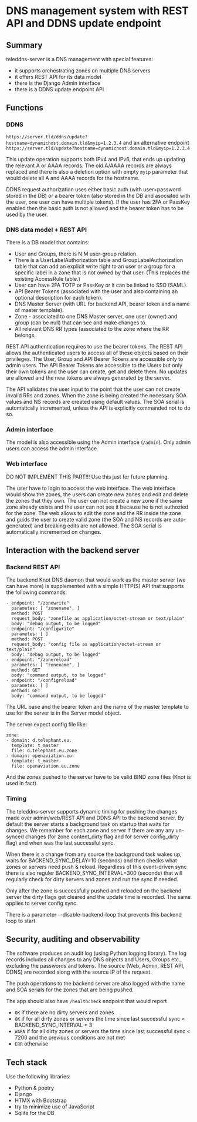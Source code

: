 # DNS management system with REST API and DDNS update endpoint

## Summary

teleddns-server is a DNS management with special features:
* it supports orchestrating zones on multiple DNS servers
* it offers REST API for its data model
* there is the Django Admin interface
* there is a DDNS update endpoint API

## Functions

### DDNS

`https://server.tld/ddns/update?hostname=dynamichost.domain.tld&myip=1.2.3.4` and an alternative endpoint
`https://server.tld/update?hostname=dynamichost.domain.tld&myip=1.2.3.4`

This update operation supports both IPv4 and IPv6, that ends up updating the relevant A or AAAA records. The old A/AAAA records
are always replaced and there is also a deletion option with empty `myip` parameter that would delete all A and AAAA records for the
hostname.

DDNS request authorization uses either basic auth (with user+password stored in the DB) or a bearer token (also stored in the DB and
asociated with the user, one user can have multiple tokens).
If the user has 2FA or PassKey enabled then the basic auth is not allowed and the bearer token has to be used by the user.

### DNS data model + REST API

There is a DB model that contains:
* User and Groups, there is N:M user-group relation.
* There is a UserLabelAuthorization table and GroupLabelAuthorization table that can add an explicit write right to an user or a group for a specific label in a zone that is not owned by that user. (This replaces the existing AccessRule table.)
* User can have 2FA TOTP or PassKey or it can be linked to SSO (SAML).
* API Bearer Tokens (associated with the user and also containing an optional description for each token).
* DNS Master Server (with URL for backend API, bearer token and a name of master template).
* Zone - associated to one DNS Master server, one user (owner) and group (can be null) that can see and make changes to.
* All relevant DNS RR types (associated to the zone where the RR belongs.

REST API authentication requires to use the bearer tokens.
The REST API allows the authenticated users to access all of these objects based on their privileges. The User, Group and API Bearer Tokens
are accessible only to admin users.
The API Bearer Tokens are accessible to the Users but only their own tokens and the user can create, get and delete them. No updates are allowed and the new tokens are always generated by the server.

The API validates the user input to the point that the user can not create invalid RRs and zones. When the zone is being created the necessary SOA values and NS records
are created using default values. The SOA serial is automatically incremented, unless the API is explicitly commanded not to do so.

### Admin interface

The model is also accessible using the Admin interface (`/admin`). Only admin users can access the admin interface.

### Web interface

DO NOT IMPLEMENT THIS PART!!! Use this just for future planning.

The user have to login to access the web interface. The web interface would show the zones, the users can create new zones and edit and delete the zones that they
own. The user can not create a new zone if the same zone already exists and the user can not see it because he is not authozied for the zone.
The web allows to edit the zone and the RR inside the zone and guids the user to create valid zone (the SOA and NS records are auto-generated) and breaking edits
are not allowed. The SOA serial is automatically incremented on changes.

## Interaction with the backend server

### Backend REST API

The backend Knot DNS daemon that would work as the master server (we can have more) is supplemented with a simple HTTP(S) API that supports the following
commands:

```
- endpoint: "/zonewrite"
  parametes: [ "zonename", ]
  method: POST
  request_body: "zonefile as application/octet-stream or text/plain"
  body: "debug output, to be logged"
- endpoint: "/configwrite"
  parametes: [ ]
  method: POST
  request_body: "config file as application/octet-stream or text/plain"
  body: "debug output, to be logged"
- endpoint: "/zonereload"
  parametes: [ "zonename", ]
  method: GET
  body: "command output, to be logged"
- endpoint: "/configreload"
  parametes: [ ]
  method: GET
  body: "command output, to be logged"
```

The URL base and the bearer token and the name of the master template to use for the server is in the Server model object.

The server expect config file like:
```
zone:
- domain: d.telephant.eu.
  template: t_master
  file: d.telephant.eu.zone
- domain: openaviation.eu.
  template: t_master
  file: openaviation.eu.zone
```

And the zones pushed to the server have to be valid BIND zone files (Knot is used in fact).

### Timing

The teleddns-server supports dynamic timing for pushing the changes made over admin/web/REST API and DDNS API to the backend server. By default the server starts a background task on startup that waits for changes. We remember for each zone and server if there are any any un-synced changes (for zone content_dirty flag and for server config_dirty flag) and when was the last successful sync.

When there is a change from any source the background task wakes up, waits for BACKEND_SYNC_DELAY=10 (seconds) and then checks what zones or servers need push & reload. Regardless of this event-driven sync there is also reguler BACKEND_SYNC_INTERVAL=300 (seconds) that will regularly check for dirty servers and zones and run the sync if needed.

Only after the zone is successfully pushed and reloaded on the backend server the dirty flags get cleared and the update time is recorded. The same applies to server config sync.

There is a parameter --disable-backend-loop that prevents this backend loop to start.

## Security, auditing and observability

The software produces an audit log (using Python logging library). The log records includes all changes to any DNS objects and Users, Groups etc., excluding the passwords and tokens. The source (Web, Admin, REST API, DDNS) are recorded along with the source IP of the request.

The push operations to the backend server are also logged with the name and SOA serials for the zones that are being pushed.

The app should also have `/healthcheck` endpoint that would report
* `OK` if there are no dirty servers and zones
* `OK` if for all dirty zones or servers the time since last successful sync < BACKEND_SYNC_INTERVAL * 3
* `WARN` if for all dirty zones or servers the time since last successful sync < 7200 and the previous conditions are not met
* `ERR` otherwise

## Tech stack

Use the following libraries:

* Python & poetry
* Django
* HTMX with Bootstrap
* try to minimize use of JavaScript
* Sqlite for the DB
